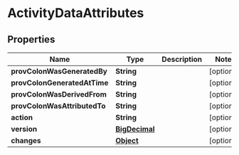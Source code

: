 

# ActivityDataAttributes

## Properties

Name | Type | Description | Notes
------------ | ------------- | ------------- | -------------
**provColonWasGeneratedBy** | **String** |  |  [optional]
**provColonGeneratedAtTime** | **String** |  |  [optional]
**provColonWasDerivedFrom** | **String** |  |  [optional]
**provColonWasAttributedTo** | **String** |  |  [optional]
**action** | **String** |  |  [optional]
**version** | [**BigDecimal**](BigDecimal.md) |  |  [optional]
**changes** | [**Object**](.md) |  |  [optional]



